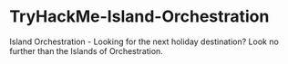# TryHackMe-Island-Orchestration
Island Orchestration - Looking for the next holiday destination? Look no further than the Islands of Orchestration.
